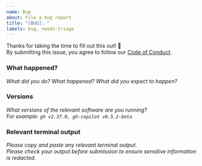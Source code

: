 ```yaml
---
name: Bug
about: File a bug report
title: "[BUG]: "
labels: bug, needs-triage
---
```

Thanks for taking the time to fill out this out! :bow:<br />
By submitting this issue, you agree to follow our [Code of Conduct](CODE_OF_CONDUCT.md).

### What happened?
_What did you do? What happened? What did you expect to happen?_

### Versions
_What versions of the relevant software are you running?_<br />
_For example: `gh v2.37.0, gh-copilot v0.5.2-beta`_

### Relevant terminal output
_Please copy and paste any relevant terminal output._<br />
_Please check your output before submission to ensure sensitive information is redacted._
